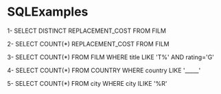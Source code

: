 # SQLExamples

1- SELECT DISTINCT REPLACEMENT_COST FROM FILM


2- SELECT COUNT(*) REPLACEMENT_COST FROM FILM


3- SELECT COUNT(*) FROM FILM WHERE title LIKE 'T%' AND rating='G'


4- SELECT COUNT(*) FROM COUNTRY WHERE country LIKE '_____'


5- SELECT COUNT(*) FROM city WHERE city ILIKE '%R'
